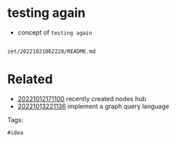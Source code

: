 # testing again

- concept of `testing again`

```
```

` zet/20221021062228/README.md `

# Related

- [20221012171100](/zet/20221012171100/README.md) recently created nodes hub
- [20221013221136](/zet/20221013221136/README.md) implement a graph query language

Tags:

    #idea
